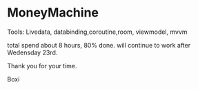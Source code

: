 # MoneyMachine

Tools:
Livedata, databinding,coroutine,room, viewmodel, mvvm

total spend about 8 hours, 80% done. will continue to work after Wedensday 23rd.

Thank you for your time.


Boxi

